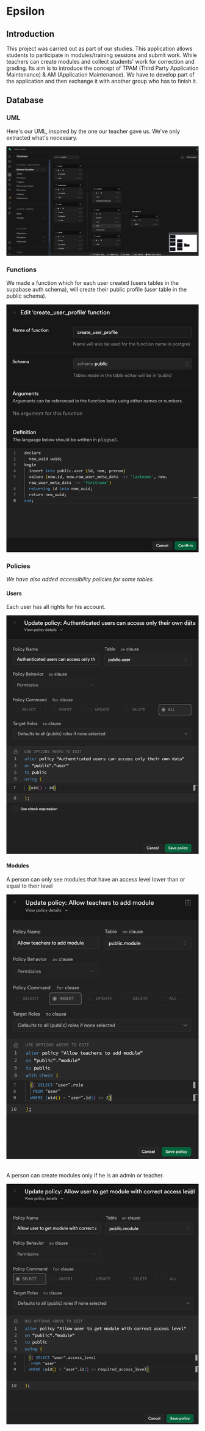 # Epsilon

## Introduction

This project was carried out as part of our studies. This application allows students to participate in modules/training sessions and submit work. While teachers can create modules and collect students' work for correction and grading. Its aim is to introduce the concept of TPAM (Third Party Application Maintenance) & AM (Application Maintenance).
We have to develop part of the application and then exchange it with another group who has to finish it.

## Database

### UML
Here's our UML, inspired by the one our teacher gave us. We've only extracted what's necessary.

![UML](./.git-image/schema.png)

### Functions
We made a function which for each user created (users tables in the supabase auth schema), will create their public profile (user table in the public schema).

![FUNCTION](./.git-image/func.png)

### Policies
*We have also added accessibility policies for some tables.*

#### Users

Each user has all rights for his account.

![USERS POLICIE](./.git-image/user_policie.png)

#### Modules

A person can only see modules that have an access level lower than or equal to their level

![MODULE POLICIE INSERT](./.git-image/module_policie_insert.png)

<br>
A person can create modules only if he is an admin or teacher.

![MODULE POLICIE SELECT](./.git-image/module_policie_select.png)
